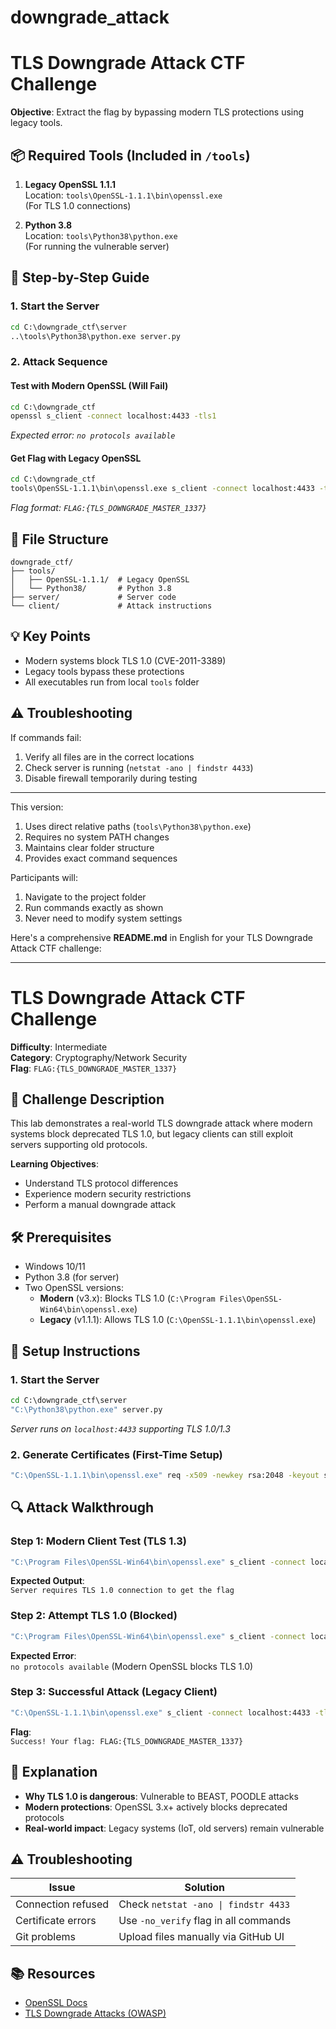 # downgrade_attack



# **TLS Downgrade Attack CTF Challenge**  
**Objective**: Extract the flag by bypassing modern TLS protections using legacy tools.

## 📦 Required Tools (Included in `/tools`)
1. **Legacy OpenSSL 1.1.1**  
   Location: `tools\OpenSSL-1.1.1\bin\openssl.exe`  
   (For TLS 1.0 connections)

2. **Python 3.8**  
   Location: `tools\Python38\python.exe`  
   (For running the vulnerable server)

## 🚀 Step-by-Step Guide

### 1. Start the Server
```cmd
cd C:\downgrade_ctf\server
..\tools\Python38\python.exe server.py
```

### 2. Attack Sequence

#### Test with Modern OpenSSL (Will Fail)
```cmd
cd C:\downgrade_ctf
openssl s_client -connect localhost:4433 -tls1
```
*Expected error: `no protocols available`*

#### Get Flag with Legacy OpenSSL
```cmd
cd C:\downgrade_ctf
tools\OpenSSL-1.1.1\bin\openssl.exe s_client -connect localhost:4433 -tls1 -no_verify
```
*Flag format: `FLAG:{TLS_DOWNGRADE_MASTER_1337}`*

## 📂 File Structure
```
downgrade_ctf/
├── tools/
│   ├── OpenSSL-1.1.1/  # Legacy OpenSSL
│   └── Python38/       # Python 3.8
├── server/             # Server code
└── client/             # Attack instructions
```

## 💡 Key Points
- Modern systems block TLS 1.0 (CVE-2011-3389)
- Legacy tools bypass these protections
- All executables run from local `tools` folder

## ⚠️ Troubleshooting
If commands fail:
1. Verify all files are in the correct locations
2. Check server is running (`netstat -ano | findstr 4433`)
3. Disable firewall temporarily during testing

---

This version:
1. Uses direct relative paths (`tools\Python38\python.exe`)
2. Requires no system PATH changes
3. Maintains clear folder structure
4. Provides exact command sequences

Participants will:
1. Navigate to the project folder
2. Run commands exactly as shown
3. Never need to modify system settings

Here's a comprehensive **README.md** in English for your TLS Downgrade Attack CTF challenge:

---

# **TLS Downgrade Attack CTF Challenge**  
**Difficulty**: Intermediate  
**Category**: Cryptography/Network Security  
**Flag**: `FLAG:{TLS_DOWNGRADE_MASTER_1337}`  

## 📝 Challenge Description  
This lab demonstrates a real-world TLS downgrade attack where modern systems block deprecated TLS 1.0, but legacy clients can still exploit servers supporting old protocols.  

**Learning Objectives**:  
- Understand TLS protocol differences  
- Experience modern security restrictions  
- Perform a manual downgrade attack  

## 🛠️ Prerequisites  
- Windows 10/11  
- Python 3.8 (for server)  
- Two OpenSSL versions:  
  - **Modern** (v3.x): Blocks TLS 1.0 (`C:\Program Files\OpenSSL-Win64\bin\openssl.exe`)  
  - **Legacy** (v1.1.1): Allows TLS 1.0 (`C:\OpenSSL-1.1.1\bin\openssl.exe`)  

## 🚀 Setup Instructions  

### 1. Start the Server  
```cmd
cd C:\downgrade_ctf\server
"C:\Python38\python.exe" server.py
```
*Server runs on `localhost:4433` supporting TLS 1.0/1.3*  

### 2. Generate Certificates (First-Time Setup)  
```cmd
"C:\OpenSSL-1.1.1\bin\openssl.exe" req -x509 -newkey rsa:2048 -keyout server.key -out server.crt -days 365 -nodes -subj "/CN=localhost"
```

## 🔍 Attack Walkthrough  

### Step 1: Modern Client Test (TLS 1.3)  
```cmd
"C:\Program Files\OpenSSL-Win64\bin\openssl.exe" s_client -connect localhost:4433 -tls1_3 -no_verify
```
**Expected Output**:  
`Server requires TLS 1.0 connection to get the flag`  

### Step 2: Attempt TLS 1.0 (Blocked)  
```cmd
"C:\Program Files\OpenSSL-Win64\bin\openssl.exe" s_client -connect localhost:4433 -tls1 -no_verify
```
**Expected Error**:  
`no protocols available` (Modern OpenSSL blocks TLS 1.0)  

### Step 3: Successful Attack (Legacy Client)  
```cmd
"C:\OpenSSL-1.1.1\bin\openssl.exe" s_client -connect localhost:4433 -tls1 -no_verify
```
**Flag**:  
`Success! Your flag: FLAG:{TLS_DOWNGRADE_MASTER_1337}`  

## 🧠 Explanation  
- **Why TLS 1.0 is dangerous**: Vulnerable to BEAST, POODLE attacks  
- **Modern protections**: OpenSSL 3.x+ actively blocks deprecated protocols  
- **Real-world impact**: Legacy systems (IoT, old servers) remain vulnerable  

## ⚠️ Troubleshooting  
| Issue | Solution |
|-------|----------|
| Connection refused | Check `netstat -ano \| findstr 4433` |
| Certificate errors | Use `-no_verify` flag in all commands |
| Git problems | Upload files manually via GitHub UI |

## 📚 Resources  
- [OpenSSL Docs](https://www.openssl.org/docs/)  
- [TLS Downgrade Attacks (OWASP)](https://owasp.org/www-community/attacks/SSL_Downgrade)  
